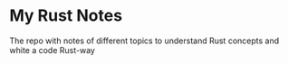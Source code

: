 # My Rust Notes

The repo with notes of different topics to understand Rust concepts and white a code Rust-way
